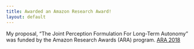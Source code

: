 ```yaml
---
title: Awarded an Amazon Research Award!
layout: default
---
```


My proposal, “The Joint Perception Formulation For Long-Term Autonomy” was
funded by the Amazon Research Awards (ARA) program. [ARA 2018](https://ara.amazon-ml.com/recipients/#2018)
